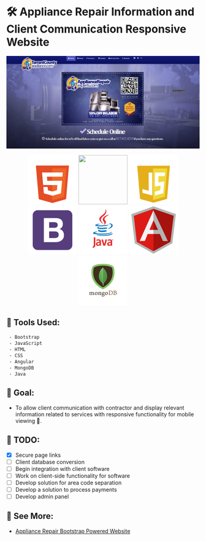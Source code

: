 # 🛠 Appliance Repair Information and Client Communication Responsive Website

![Site](https://raw.githubusercontent.com/jpdsnz/jpdsnz/main/appliance.jpg)

<p align="center">
      <img width="128" height="128" src="https://github.com/jpdsnz/jpdsnz/blob/main/html-white.png">
      <img width="128" height="128" src="https://github.com/jpdsnz/jpdsnz/blob/main/css-white.png">
      <img width="128" height="128" src="https://github.com/jpdsnz/jpdsnz/blob/main/js-white.png">
      <img width="128" height="128" src="https://github.com/jpdsnz/jpdsnz/blob/main/bootstrap.png">
      <img width="128" height="128" src="https://github.com/jpdsnz/jpdsnz/blob/main/java-white.png">
      <img width="128" height="128" src="https://github.com/jpdsnz/jpdsnz/blob/main/angular.png">
       <img width="128" height="128" src="https://github.com/jpdsnz/jpdsnz/blob/main/mongo.png">
</p>

## 🔧 Tools Used:
     - Bootstrap 
     - JavaScript
     - HTML
     - CSS
     - Angular
     - MongoDB
     - Java

## 🥅 Goal: 
 - To allow client communication with contractor and display relevant information related to services with responsive functionality for mobile viewing 📲.
 
## 📝 TODO: 
  - [x] Secure page links
  - [ ] Client database conversion
  - [ ] Begin integration with client software
  - [ ] Work on client-side functionality for software
  - [ ] Develop solution for area code separation
  - [ ] Develop a solution to process payments
  - [ ] Develop admin panel
  
 ## 👀 See More:
 - [Appliance Repair Bootstrap Powered Website](https://www.appliance-repair-experts.com "Bootstrap Powered Website")
